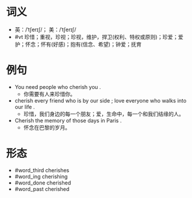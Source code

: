 # 词义
- 英：/ˈtʃerɪʃ/； 美：/ˈtʃerɪʃ/
- #vt 珍惜；重视，珍视；珍视，维护，捍卫(权利、特权或原则)；珍爱；爱护；怀念；怀有(好感)；抱有(信念、希望)；钟爱；抚育
# 例句
- You need people who cherish you .
	- 你需要有人来珍惜你。
- cherish every friend who is by our side ; love everyone who walks into our life .
	- 珍惜，我们身边的每一个朋友；爱，生命中，每一个和我们结缘的人。
- Cherish the memory of those days in Paris .
	- 怀念在巴黎的岁月。
# 形态
- #word_third cherishes
- #word_ing cherishing
- #word_done cherished
- #word_past cherished
